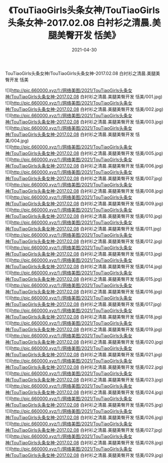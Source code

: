﻿---
layout: post
title:  《TouTiaoGirls头条女神/TouTiaoGirls头条女神-2017.02.08 白衬衫之清晨.美腿美臀开发 恬美》
date:   2021-04-30
img: http://pic.660000.xyz/1:/网络美图/2021/TouTiaoGirls头条女神/TouTiaoGirls头条女神-2017.02.08 白衬衫之清晨.美腿美臀开发 恬美/000.jpg
categories: [美女, 清纯, 唯美]
---

TouTiaoGirls头条女神/TouTiaoGirls头条女神-2017.02.08 白衬衫之清晨.美腿美臀开发 恬美

 ![](http://pic.660000.xyz/1:/网络美图/2021/TouTiaoGirls头条女神/TouTiaoGirls头条女神-2017.02.08 白衬衫之清晨.美腿美臀开发 恬美/001.jpg) <br>![](http://pic.660000.xyz/1:/网络美图/2021/TouTiaoGirls头条女神/TouTiaoGirls头条女神-2017.02.08 白衬衫之清晨.美腿美臀开发 恬美/002.jpg) <br>![](http://pic.660000.xyz/1:/网络美图/2021/TouTiaoGirls头条女神/TouTiaoGirls头条女神-2017.02.08 白衬衫之清晨.美腿美臀开发 恬美/003.jpg) <br>![](http://pic.660000.xyz/1:/网络美图/2021/TouTiaoGirls头条女神/TouTiaoGirls头条女神-2017.02.08 白衬衫之清晨.美腿美臀开发 恬美/004.jpg) <br>![](http://pic.660000.xyz/1:/网络美图/2021/TouTiaoGirls头条女神/TouTiaoGirls头条女神-2017.02.08 白衬衫之清晨.美腿美臀开发 恬美/005.jpg) <br>![](http://pic.660000.xyz/1:/网络美图/2021/TouTiaoGirls头条女神/TouTiaoGirls头条女神-2017.02.08 白衬衫之清晨.美腿美臀开发 恬美/006.jpg) <br>![](http://pic.660000.xyz/1:/网络美图/2021/TouTiaoGirls头条女神/TouTiaoGirls头条女神-2017.02.08 白衬衫之清晨.美腿美臀开发 恬美/007.jpg) <br>![](http://pic.660000.xyz/1:/网络美图/2021/TouTiaoGirls头条女神/TouTiaoGirls头条女神-2017.02.08 白衬衫之清晨.美腿美臀开发 恬美/008.jpg) <br>![](http://pic.660000.xyz/1:/网络美图/2021/TouTiaoGirls头条女神/TouTiaoGirls头条女神-2017.02.08 白衬衫之清晨.美腿美臀开发 恬美/009.jpg) <br>![](http://pic.660000.xyz/1:/网络美图/2021/TouTiaoGirls头条女神/TouTiaoGirls头条女神-2017.02.08 白衬衫之清晨.美腿美臀开发 恬美/010.jpg) <br>![](http://pic.660000.xyz/1:/网络美图/2021/TouTiaoGirls头条女神/TouTiaoGirls头条女神-2017.02.08 白衬衫之清晨.美腿美臀开发 恬美/011.jpg) <br>![](http://pic.660000.xyz/1:/网络美图/2021/TouTiaoGirls头条女神/TouTiaoGirls头条女神-2017.02.08 白衬衫之清晨.美腿美臀开发 恬美/012.jpg) <br>![](http://pic.660000.xyz/1:/网络美图/2021/TouTiaoGirls头条女神/TouTiaoGirls头条女神-2017.02.08 白衬衫之清晨.美腿美臀开发 恬美/013.jpg) <br>![](http://pic.660000.xyz/1:/网络美图/2021/TouTiaoGirls头条女神/TouTiaoGirls头条女神-2017.02.08 白衬衫之清晨.美腿美臀开发 恬美/014.jpg) <br>![](http://pic.660000.xyz/1:/网络美图/2021/TouTiaoGirls头条女神/TouTiaoGirls头条女神-2017.02.08 白衬衫之清晨.美腿美臀开发 恬美/015.jpg) <br>![](http://pic.660000.xyz/1:/网络美图/2021/TouTiaoGirls头条女神/TouTiaoGirls头条女神-2017.02.08 白衬衫之清晨.美腿美臀开发 恬美/016.jpg) <br>![](http://pic.660000.xyz/1:/网络美图/2021/TouTiaoGirls头条女神/TouTiaoGirls头条女神-2017.02.08 白衬衫之清晨.美腿美臀开发 恬美/017.jpg) <br>![](http://pic.660000.xyz/1:/网络美图/2021/TouTiaoGirls头条女神/TouTiaoGirls头条女神-2017.02.08 白衬衫之清晨.美腿美臀开发 恬美/018.jpg) <br>![](http://pic.660000.xyz/1:/网络美图/2021/TouTiaoGirls头条女神/TouTiaoGirls头条女神-2017.02.08 白衬衫之清晨.美腿美臀开发 恬美/019.jpg) <br>![](http://pic.660000.xyz/1:/网络美图/2021/TouTiaoGirls头条女神/TouTiaoGirls头条女神-2017.02.08 白衬衫之清晨.美腿美臀开发 恬美/020.jpg) <br>![](http://pic.660000.xyz/1:/网络美图/2021/TouTiaoGirls头条女神/TouTiaoGirls头条女神-2017.02.08 白衬衫之清晨.美腿美臀开发 恬美/021.jpg) <br>![](http://pic.660000.xyz/1:/网络美图/2021/TouTiaoGirls头条女神/TouTiaoGirls头条女神-2017.02.08 白衬衫之清晨.美腿美臀开发 恬美/022.jpg) <br>![](http://pic.660000.xyz/1:/网络美图/2021/TouTiaoGirls头条女神/TouTiaoGirls头条女神-2017.02.08 白衬衫之清晨.美腿美臀开发 恬美/023.jpg) <br>![](http://pic.660000.xyz/1:/网络美图/2021/TouTiaoGirls头条女神/TouTiaoGirls头条女神-2017.02.08 白衬衫之清晨.美腿美臀开发 恬美/024.jpg) <br>![](http://pic.660000.xyz/1:/网络美图/2021/TouTiaoGirls头条女神/TouTiaoGirls头条女神-2017.02.08 白衬衫之清晨.美腿美臀开发 恬美/025.jpg) <br>![](http://pic.660000.xyz/1:/网络美图/2021/TouTiaoGirls头条女神/TouTiaoGirls头条女神-2017.02.08 白衬衫之清晨.美腿美臀开发 恬美/026.jpg) <br>![](http://pic.660000.xyz/1:/网络美图/2021/TouTiaoGirls头条女神/TouTiaoGirls头条女神-2017.02.08 白衬衫之清晨.美腿美臀开发 恬美/027.jpg) <br>![](http://pic.660000.xyz/1:/网络美图/2021/TouTiaoGirls头条女神/TouTiaoGirls头条女神-2017.02.08 白衬衫之清晨.美腿美臀开发 恬美/028.jpg) <br>![](http://pic.660000.xyz/1:/网络美图/2021/TouTiaoGirls头条女神/TouTiaoGirls头条女神-2017.02.08 白衬衫之清晨.美腿美臀开发 恬美/029.jpg) <br>